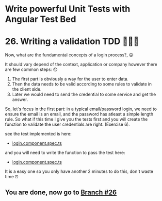 # Write powerful Unit Tests with Angular Test Bed

# 26. Writing a validation TDD 👩🏻‍🎨

Now, what are the fundamental concepts of a login process?, 🙃 

It should vary depend of the context, application or company however there are few common steps: 😯

1. The first part is obviously a way for the user to enter data.
2. Then the data needs to be valid according to some rules to validate in the client side.
3. Later we would need to send the credential to some service and get the answer. 

So, let's focus in the first part: in a typical email/password login, we need to ensure the email is an email, and the password has atleast a simple length rule. So what if this time I give you the tests first and you will create the function to validate the user credentials are right. (Exercise 6).

see the test implemented is here:

- [login.component.spec.ts](https://github.com/seagomezar/ng-col-angular-ut/blob/step21/src/app/login/login.component.spec.ts)

and you will need to write the function to pass the test here:

- [login.component.spec.ts](https://github.com/seagomezar/ng-col-angular-ut/blob/step21/src/app/login/login.component.ts)


It is a easy one so you only have another 2 minutes to do this, don't waste time ⏰

## You are done, now go to [Branch #26](https://github.com/seagomezar/ng-col-angular-ut/tree/step26)